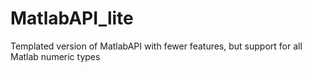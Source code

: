 MatlabAPI_lite
==============

Templated version of MatlabAPI with fewer features, but support for all Matlab numeric types
